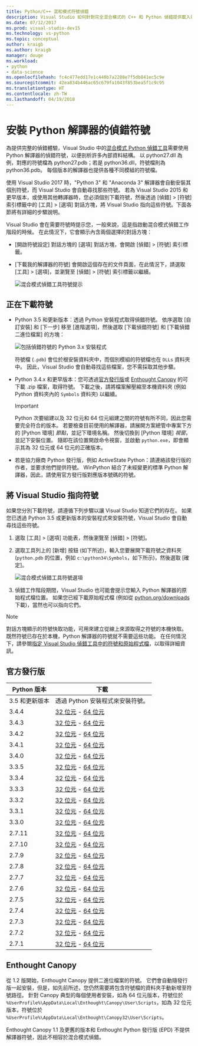```yaml
---
title: Python/C++ 混和模式符號偵錯
description: Visual Studio 如何針對完全混合模式的 C++ 和 Python 偵錯提供載入符號的功能。
ms.date: 07/12/2017
ms.prod: visual-studio-dev15
ms.technology: vs-python
ms.topic: conceptual
author: kraigb
ms.author: kraigb
manager: douge
ms.workload:
- python
- data-science
ms.openlocfilehash: fc4c477edd17e1c440b7a2288e7f5db841ec5c9e
ms.sourcegitcommit: 42ea834b446ac65c679fa1043f853bea5f1c9c95
ms.translationtype: HT
ms.contentlocale: zh-TW
ms.lasthandoff: 04/19/2018
---
```

# <a name="installing-debugging-symbols-for-python-interpreters"></a>安裝 Python 解譯器的偵錯符號

為提供完整的偵錯體驗，Visual Studio 中的[混合模式 Python 偵錯工具](debugging-mixed-mode-c-cpp-python-in-visual-studio.md)需要使用 Python 解譯器的偵錯符號，以便剖析許多內部資料結構。 以 python27.dll 為例，對應的符號檔為 python27.pdb；若是 python36.dll，符號檔則為 python36.pdb。 每個版本的解譯器也提供各種不同模組的符號檔。

使用 Visual Studio 2017 時，"Python 3" 和 "Anaconda 3" 解譯器會自動安裝其個別符號，而 Visual Studio 會自動尋找那些符號。 若為 Visual Studio 2015 和更早版本，或使用其他轉譯器時，您必須個別下載符號，然後透過 [偵錯] > [符號] 索引標籤中的 [工具] > [選項] 對話方塊，將 Visual Studio 指向這些符號。下面各節將有詳細的步驟說明。

Visual Studio 會在需要符號時提示您，一般來說，這是指啟動混合模式偵錯工作階段的時候。 在此情況下，它會顯示內含兩個選擇的對話方塊：

- [開啟符號設定] 對話方塊的 [選項] 對話方塊，會開啟 [偵錯] > [符號] 索引標籤。
- [下載我的解譯器的符號] 會開啟這個存在的文件頁面，在此情況下，請選取 [工具] > [選項]，並瀏覽至 [偵錯] > [符號] 索引標籤以繼續。

    ![混合模式偵錯工具符號提示](media/mixed-mode-debugging-symbols-required.png)

## <a name="downloading-symbols"></a>正在下載符號

- Python 3.5 和更新版本：透過 Python 安裝程式取得偵錯符號。 依序選取 [自訂安裝] 和 [下一步] 移至 [進階選項]，然後選取 [下載偵錯符號] 和 [下載偵錯二進位檔案] 的方塊：

    ![包括偵錯符號的 Python 3.x 安裝程式](media/mixed-mode-debugging-symbols-installer35.png)

    符號檔 (`.pdb`) 會位於根安裝資料夾中，而個別模組的符號檔也在 `DLLs` 資料夾中。 因此，Visual Studio 會自動尋找這些檔案，您不需採取其他步驟。

- Python 3.4.x 和更早版本：您可透過[官方發行版](#official-distributions)或 [Enthought Canopy](#enthought-canopy) 的可下載 .zip 檔案，取得符號。 下載之後，請將檔案解壓縮至本機資料夾 (例如 Python 資料夾內的 `Symbols` 資料夾) 以繼續。

    > [!Important]
    > Python 次要組建以及 32 位元和 64 位元組建之間的符號有所不同，因此您需要完全符合的版本。 若要檢查目前使用的解譯器，請展開方案總管中專案下方的 [Python 環境] *節點*，並記下環境名稱。 然後切換到 [Python 環境] *視窗*，並記下安裝位置。 隨即在該位置開啟命令視窗，並啟動 `python.exe`，即會顯示其為 32 位元或 64 位元的正確版本。

- 若是協力廠商 Python 發行版，例如 ActiveState Python：請連絡該發行版的作者，並要求他們提供符號。 WinPython 結合了未經變更的標準 Python 解譯器，因此，請使用官方發行版對應版本號碼的符號。

## <a name="pointing-visual-studio-to-the-symbols"></a>將 Visual Studio 指向符號

如果您分別下載符號，請遵循下列步驟以讓 Visual Studio 知道它們的存在。 如果您已透過 Python 3.5 或更新版本的安裝程式來安裝符號，Visual Studio 會自動尋找這些符號。

1. 選取 [工具] > [選項] 功能表，然後瀏覽至 [偵錯] > [符號]。
    
1. 選取工具列上的 [新增] 按鈕 (如下所述)，輸入您要展開下載符號之資料夾 (`python.pdb` 的位置，例如 `c:\python34\Symbols`，如下所示)，然後選取 [確定]。 

    ![混合模式偵錯工具符號選項](media/mixed-mode-debugging-symbols.png)

1. 偵錯工作階段期間，Visual Studio 也可能會提示您輸入 Python 解譯器的原始程式檔位置。 如果您已經下載原始程式檔 (例如從 [python.org/downloads](https://www.python.org/downloads) 下載)，當然也可以指向它們。

> [!Note]
> 對話方塊顯示的符號快取功能，可用來建立從線上來源取得之符號的本機快取。 既然符號已存在於本機，Python 解譯器的符號就不需要這些功能。 在任何情況下，請參閱[指定 Visual Studio 偵錯工具中的符號和原始程式檔](../debugger/specify-symbol-dot-pdb-and-source-files-in-the-visual-studio-debugger.md)，以取得詳細資訊。

## <a name="official-distributions"></a>官方發行版

| Python 版本 | 下載 | 
| --- | --- | 
| 3.5 和更新版本 | 透過 Python 安裝程式來安裝符號。 | 
| 3.4.4 | [32 位元](https://www.python.org/ftp/python/3.4.4/python-3.4.4-pdb.zip) - [64 位元](https://www.python.org/ftp/python/3.4.4/python-3.4.4.amd64-pdb.zip) |
| 3.4.3 | [32 位元](https://www.python.org/ftp/python/3.4.3/python-3.4.3-pdb.zip) - [64 位元](https://www.python.org/ftp/python/3.4.3/python-3.4.3.amd64-pdb.zip) |
| 3.4.2 | [32 位元](https://www.python.org/ftp/python/3.4.2/python-3.4.2-pdb.zip) - [64 位元](https://www.python.org/ftp/python/3.4.2/python-3.4.2.amd64-pdb.zip) |
| 3.4.1 | [32 位元](https://www.python.org/ftp/python/3.4.1/python-3.4.1-pdb.zip) - [64 位元](https://www.python.org/ftp/python/3.4.1/python-3.4.1.amd64-pdb.zip) |
| 3.4.0 | [32 位元](https://www.python.org/ftp/python/3.4.0/python-3.4.0-pdb.zip) - [64 位元](https://www.python.org/ftp/python/3.4.0/python-3.4.0.amd64-pdb.zip) |
| 3.3.5 | [32 位元](http://www.python.org/ftp/python/3.3.5/python-3.3.5-pdb.zip) - [64 位元](http://www.python.org/ftp/python/3.3.5/python-3.3.5.amd64-pdb.zip) |
| 3.3.4 | [32 位元](http://python.org/ftp/python/3.3.4/python-3.3.4-pdb.zip) - [64 位元](http://python.org/ftp/python/3.3.4/python-3.3.4.amd64-pdb.zip) |
| 3.3.3 | [32 位元](http://python.org/ftp/python/3.3.3/python-3.3.3-pdb.zip) - [64 位元](http://python.org/ftp/python/3.3.3/python-3.3.3.amd64-pdb.zip) |
| 3.3.2 | [32 位元](http://python.org/ftp/python/3.3.2/python-3.3.2-pdb.zip) - [64 位元](http://python.org/ftp/python/3.3.2/python-3.3.2.amd64-pdb.zip) |
| 3.3.1 | [32 位元](http://python.org/ftp/python/3.3.1/python-3.3.1-pdb.zip) - [64 位元](http://python.org/ftp/python/3.3.1/python-3.3.1.amd64-pdb.zip) |
| 3.3.0 | [32 位元](http://python.org/ftp/python/3.3.0/python-3.3.0-pdb.zip) - [64 位元](http://python.org/ftp/python/3.3.0/python-3.3.0.amd64-pdb.zip) |
| 2.7.11 | [32 位元](https://www.python.org/ftp/python/2.7.11/python-2.7.11-pdb.zip) - [64 位元](https://www.python.org/ftp/python/2.7.11/python-2.7.11.amd64-pdb.zip) |
| 2.7.10 | [32 位元](https://www.python.org/ftp/python/2.7.10/python-2.7.10-pdb.zip) - [64 位元](https://www.python.org/ftp/python/2.7.10/python-2.7.10.amd64-pdb.zip) |
| 2.7.9 | [32 位元](https://www.python.org/ftp/python/2.7.9/python-2.7.9-pdb.zip) - [64 位元](https://www.python.org/ftp/python/2.7.9/python-2.7.9.amd64-pdb.zip) |
| 2.7.8 | [32 位元](https://www.python.org/ftp/python/2.7.8/python-2.7.8-pdb.zip) - [64 位元](https://www.python.org/ftp/python/2.7.8/python-2.7.8.amd64-pdb.zip) |
| 2.7.7 | [32 位元](https://www.python.org/ftp/python/2.7.7/python-2.7.7-pdb.zip) - [64 位元](https://www.python.org/ftp/python/2.7.7/python-2.7.7.amd64-pdb.zip) |
| 2.7.6 | [32 位元](http://python.org/ftp/python/2.7.6/python-2.7.6-pdb.zip) - [64 位元](http://python.org/ftp/python/2.7.6/python-2.7.6.amd64-pdb.zip) |
| 2.7.5 | [32 位元](http://python.org/ftp/python/2.7.5/python-2.7.5-pdb.zip) - [64 位元](http://python.org/ftp/python/2.7.5/python-2.7.5.amd64-pdb.zip) |
| 2.7.4 | [32 位元](http://python.org/ftp/python/2.7.4/python-2.7.4-pdb.zip) - [64 位元](http://python.org/ftp/python/2.7.4/python-2.7.4.amd64-pdb.zip) |
| 2.7.3 | [32 位元](http://python.org/ftp/python/2.7.3/python-2.7.3-pdb.zip) - [64 位元](http://python.org/ftp/python/2.7.3/python-2.7.3.amd64-pdb.zip) |
| 2.7.2 | [32 位元](http://python.org/ftp/python/2.7.2/python-2.7.2-pdb.zip) - [64 位元](http://python.org/ftp/python/2.7.2/python-2.7.2.amd64-pdb.zip) |
| 2.7.1 | [32 位元](http://python.org/ftp/python/2.7.1/python-2.7.1-pdb.zip) - [64 位元](http://python.org/ftp/python/2.7.1/python-2.7.1.amd64-pdb.zip) |


## <a name="enthought-canopy"></a>Enthought Canopy

從 1.2 版開始，Enthought Canopy 提供二進位檔案的符號。 它們會自動隨發行版一起安裝，但是，如先前所述，您仍然需要將包含符號檔的資料夾手動新增至符號路徑。 針對 Canopy 典型的每個使用者安裝，如為 64 位元版本，符號位於 `%UserProfile%\AppData\Local\Enthought\Canopy\User\Scripts`，如為 32 位元版本，符號位於 `%UserProfile%\AppData\Local\Enthought\Canopy32\User\Scripts`。

Enthought Canopy 1.1 及更舊的版本和 Enthought Python 發行版 (EPD) 不提供解譯器符號，因此不相容於混合模式偵錯。